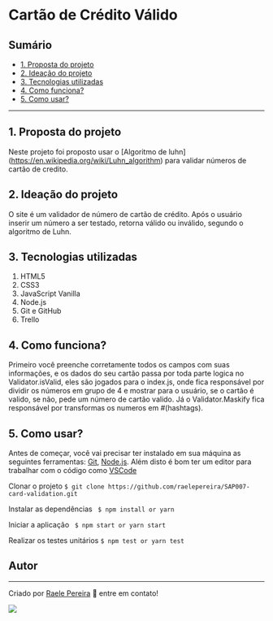 # Cartão de Crédito Válido

## Sumário

- [1. Proposta do projeto](#1-Proposta-do-projeto)
- [2. Ideação do projeto](#2-Ideação-do-projeto)
- [3. Tecnologias utilizadas](#3-Tecnologias-utilizadas)
- [4. Como funciona?](#2-Como-funciona?)
- [5. Como usar?](#2-Como-usar?)
---

## 1. Proposta do projeto

Neste projeto foi proposto usar o [Algoritmo de luhn] (https://en.wikipedia.org/wiki/Luhn_algorithm) para validar números de cartão de credito.


## 2. Ideação do projeto

O site é um validador de número de cartão de crédito. Após o usuário inserir um número a ser testado, retorna válido ou inválido, segundo o algoritmo de Luhn.


## 3. Tecnologias utilizadas

1. HTML5
2. CSS3
3. JavaScript Vanilla
4. Node.js
4. Git e GitHub
5. Trello


## 4. Como funciona?

Primeiro você preenche corretamente todos os campos com suas informações, e os dados do seu cartão passa por toda parte logica no Validator.isValid, eles são jogados para o index.js, onde fica responsável por dividir os números em grupo de 4 e mostrar para o usuário, se o cartão é valido, se não, pede um número de cartão valido. Já o Validator.Maskify fica responsável por transformas os numeros em #(hashtags).

## 5. Como usar?

Antes de começar, você vai precisar ter instalado em sua máquina as seguintes ferramentas:
[Git](https://git-scm.com), [Node.js](https://nodejs.org/en/). 
Além disto é bom ter um editor para trabalhar com o código como [VSCode](https://code.visualstudio.com/)

Clonar o projeto
`$ git clone https://github.com/raelepereira/SAP007-card-validation.git`

Instalar as dependências 
` $ npm install or yarn`

 Iniciar a aplicação
` $ npm start or yarn start`

 Realizar os testes unitários
`$ npm test or yarn test`

## Autor
---
Criado por [Raele Pereira](https://github.com/raelepereira) 👋 entre em contato!

<a href="https://www.linkedin.com/in/raele-pereira-59b804201/" target="_blank"><img src="https://img.shields.io/badge/-LinkedIn-%230077B5?style=for-the-badge&logo=linkedin&logoColor=white" target="_blank"></a> 
 
